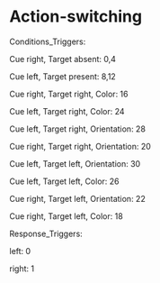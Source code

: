 # Action-switching

Conditions_Triggers:

Cue right, Target absent:             0,4

Cue left,  Target present:            8,12

Cue right, Target right, Color:       16

Cue left,  Target right, Color:       24

Cue left,  Target right, Orientation: 28

Cue right, Target right, Orientation: 20

Cue left,  Target left,  Orientation: 30

Cue left,  Target left,  Color:       26

Cue right, Target left,  Orientation: 22

Cue right, Target left,  Color:       18


Response_Triggers:

left:  0

right: 1
